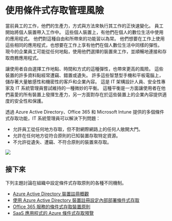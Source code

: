 <properties
    pageTitle="使用條件式存取管理風險"
    description="允許在任何地方從符合原則的已知裝置存取公司網路內的特定資源，以及不允許從遺失、遭竊、不符合原則的裝置來存取。"
    services="active-directory, virtual-network"
    documentationCenter=""
    authors="femila"
    manager="stevenpo"
    editor=""/>

<tags
    ms.service="active-directory"
    ms.devlang="na"
    ms.topic="article"
    ms.tgt_pltfrm="na"
    ms.workload="identity" 
    ms.date="11/24/2015"
    ms.author="femila"/>


# 使用條件式存取管理風險

當前員工的工作，他們的生產力，方式與方法來執行其工作的正快速變化。 員工開始將個人裝置帶入工作中。 這些個人裝置上，有他們在個人的數位生活中使用的應用程式。 他們對這種自由和所帶來的功能習以為常。 他們想要在工作上使用這些相同的應用程式，也想要在工作上享有他們在個人數位生活中同樣的彈性。 現今的企業員工可能從任何地點，使用他們選擇的裝置來工作，並順暢地連接和存取商務應用程式。

讓使用者自由選擇工作地點、時間和方式的這種彈性，也帶來更高的風險。 這些裝置的許多資料點經常遭竊、錯置或遺失。 許多這些智慧型手機和平板電腦上，儲存著大量敏感性和機密性的客戶和企業內容。 這是 IT 架構設計人員、安全性專家及 IT 系統管理員嘗試維持的一種微妙的平衡。 這種平衡是一方面讓使用者在他們喜愛的所有裝置上發揮生產力，另一方面對存在於這些裝置上的企業內容提供適度的安全性和保護。

透過 Azure Active Directory、Office 365 和 Microsoft Intune 提供的多個條件式存取功能，IT 系統管理員可以解決下列問題：

- 允許員工從任何地方存取，但不對網際網路上的任何人敞開大門。
- 允許在任何地方從符合原則的已知裝置存取特定資源。
- 不允許從遺失、遭竊、不符合原則的裝置來存取。

![][1]

## 接下來

下列主題討論在組織中設定條件式存取原則的各種不同機制。

- [Azure Active Directory 裝置註冊概觀](active-directory-conditional-access-device-registration-overview.md)
- [使用 Azure Active Directory 裝置註冊設定內部部署條件式存取](active-directory-conditional-access-on-premises-setup.md)
- [Office 365 服務的條件式存取裝置原則](active-directory-conditional-access-device-policies.md)
- [SaaS 應用程式的 Azure 條件式存取預覽](active-directory-conditional-access-azuread-connected-apps.md)


<!--Image references-->
[1]: ./media/active-directory-conditional-access/condaccoverviewvsdx1.png

